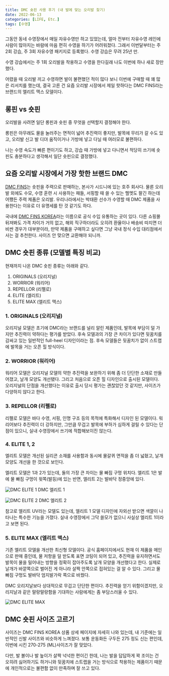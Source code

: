 ```yaml
---
title: DMC 숏핀 사용 후기 (내 발에 맞는 오리발 찾기)
date: 2022-06-13
categories: [LIFE, Etc.]
tags: [수영]
---
```


그동안 동네 수영장에서 매일 자유수영만 하고 있었는데, 얼마 전부터 자유수영 레인에 사람이 많아지는 바람에 마음 편히 수영을 하기가 어려워졌다. 그래서 이번달부터는 주 2회 강습, 주 3회 자유수영 패키지로 등록했다. 수영 강습은 무려 25년 만.

수영 강습에서는 주 1회 오리발을 착용하고 수영을 한다길래 나도 이번에 하나 새로 장만했다.

어렸을 때 오리발 끼고 수영하면 발이 불편했던 적이 많다 보니 이번에 구매할 때 꽤 많은 리서치를 했는데, 결국 고른 건 요즘 오리발 시장에서 제일 핫하다는 DMC FINS라는 브랜드의 엘리트 맥스 모델이다.

## 롱핀 vs 숏핀

오리발을 사려면 일단 롱핀과 숏핀 중 무엇을 선택할지 결정해야 한다.

롱핀은 아무래도 물을 눌러주는 면적이 넓어 추진력이 좋지만, 발목에 무리가 갈 수도 있고, 오리발 신고 발 디뎌 움직이거나 가방에 넣고 다닐 때 여러모로 불편하다.

나는 수영 속도가 빠른 편이기도 하고, 강습 때 가방에 넣고 다니면서 적당히 쓰기에 숏핀도 충분하다고 생각해서 일단 숏핀으로 결정했다.

## 요즘 오리발 시장에서 가장 핫한 브랜드 DMC

[DMC FINS](https://dmcfins.com/)는 숏핀을 주력으로 판매하는, 본사가 시드니에 있는 호주 회사다. 물론 오리발 외에도 수모, 수영 훈련 시 사용하는 패들, 서핑할 때 쓸 수 있는 헬멧도 팔긴 하는데 어쨌든 주력 제품은 오리발. 우리나라에서는 박태환 선수가 수영할 때 DMC 제품을 사용한다는 이유로 더 유명세를 탄 것 같기도 하다.

국내에 [DMC FINS KOREA](https://www.dmcfins.co.kr/)라는 이름으로 공식 수입 유통하는 곳이 있다. 다른 쇼핑몰 뒤져봐도 가격 차이가 거의 없고, 해외 직구하더라도 오히려 환율이나 배송비 따지면 더 비싼 경우가 대부분이라, 만약 제품을 구매하고 싶다면 그냥 국내 정식 수입 대리점에서 사는 걸 추천한다. 사이즈 안 맞으면 교환해야 되니까.

## DMC 숏핀 종류 (모델별 특징 비교)

현재까지 나온 DMC 숏핀 종류는 아래와 같다.

1. ORIGINALS (오리지널)
2. WORRIOR (워리어)
3. REPELLOR (리펠로)
4. ELITE (엘리트)
5. ELITE MAX (엘리트 맥스)

### 1. ORIGINALS (오리지널)

오리지널 모델은 초기에 DMC라는 브랜드를 널리 알린 제품인데, 발목에 부담이 덜 가지만 추진력이 약하다는 평가를 받았다. 후속 모델과의 가장 큰 차이가 있다면 뒷꿈치를 감싸고 있는 일반적인 full-heel 디자인이라는 점. 후속 모델들은 뒷꿈치가 없이 스트랩에 발목을 거는 오픈 힐 방식이다.

### 2. WORRIOR (워리어)

워리어 모델은 오리지널 모델의 약한 추진력을 보완하기 위해 좀 더 단단한 소재로 만들어졌고, 날개 모양도 개선됐다. 그리고 처음으로 오픈 힐 디자인으로 출시된 모델이다. 오리지널의 단점을 개선했다는 이유로 출시 당시 평가는 괜찮았던 것 같지만, 사이즈가 다양하지 않다고 한다.

### 3. REPELLOR (리펠로)

리펠로 모델은 바다 수영, 서핑, 인명 구조 등의 목적에 특화해서 디자인 된 모델이다. 워리어보다 추진력이 더 강하지만, 그만큼 무겁고 발목에 부하가 심하게 걸릴 수 있다는 단점이 있으니, 실내 수영장에서 쓰기에 적합해보이진 않는다.

### 4. ELITE 1, 2

엘리트 모델은 개선된 실리콘 소재를 사용함과 동시에 물갈퀴 면적을 좀 더 넓혔고, 날개 모양도 개선을 한 것으로 보인다.

엘리트 모델은 1과 2가 있는데, 둘의 가장 큰 차이는 물 빠짐 구멍 위치다. 엘리트 1은 발에 물 빠짐 구멍이 윗쪽(발등)에 있는 반면, 엘리트 2는 발바닥 정중앙에 있다.

![DMC ELITE 1](https://cdn.shopify.com/s/files/1/0085/2469/3561/files/Elite_Kandy_Collection.jpg?v=1638835364)
DMC 엘리트 1

![DMC ELITE 2](https://cdn.shopify.com/s/files/1/0085/2469/3561/files/dmc-elite-2-fins.JPG?v=1582076539)
DMC 엘리트 2

참고로 엘리트 UV라는 모델도 있는데, 엘리트 1 모델 디자인에 자외선 받으면 색깔이 나타나는 특수한 기능을 가졌다. 실내 수영장에서 그닥 쓸모가 없으니 사실상 엘리트 1이라고 보면 된다.

### 5. ELITE MAX (엘리트 맥스)

기존 엘리트 모델을 개선한 최신형 모델이다. 공식 홈페이지에서도 현재 이 제품을 메인으로 판매 중인데, 물 저항을 덜 받도록 표면 코팅이 되어 있고, 추진력을 유지하면서도 발목이 물을 밀어내는 방향을 정확히 잡아주도록 날개 모양을 개선했다고 한다. 실제로 날개가 바깥쪽으로 벌어진 게 아니라 살짝 안쪽으로 접혀있는 걸 알 수 있다. 그리고 물 빠짐 구멍도 발바닥 엄지발가락 쪽으로 바꿨다.

DMC 오리지날보다 상대적으로 무겁고 단단한 편이다. 추진력을 얻기 위함이겠지만, 오리지날과 같은 말랑말랑함을 기대하는 사람에게는 좀 부담스러울 수 있다.

![DMC ELITE MAX](https://cdn.shopify.com/s/files/1/0085/2469/3561/collections/Elite_Max_4-B.jpg?v=1657259718)

## DMC 숏핀 사이즈 고르기

사이즈는 DMC FINS KOREA 상품 상세 페이지에 자세히 나와 있는데, 내 기준에는 일반적인 신발 사이즈와 비슷하게 느껴졌다. 보통 운동화든 구두든 275 정도 신는 편인데, 이번에 시킨 270-275 (ML)사이즈가 잘 맞았다.

다만, 발 볼이나 발 높이가 살짝 넉넉한 편이긴 한데, 나는 발을 답답하게 꽉 조이는 건 오히려 싫어하기도 하거니와 뒷꿈치에 스트랩을 거는 방식으로 착용하는 제품이기 때문에 개인적으로는 불편함 없이 만족하며 잘 쓰고 있다.